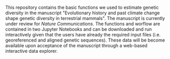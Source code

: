 This repository contains the basic functions we used to estimate genetic diversity in the manuscript "Evolutionary history and past climate change shape genetic diversity in terrestrial mammals". The manuscript is currently under review for <em>Nature Communications</em>. The functions and worflow are contained in two Jupyter Notebooks and can be downloaded and run interactively given that the users have already the required input files (i.e. georeferenced and aligned genetic sequences). These data will be become available upon acceptance of the manuscript through a web-based interactive data explorer.
